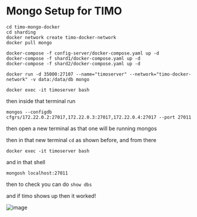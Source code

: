 # Mongo Setup for TIMO

```
cd timo-mongo-docker
cd sharding
docker network create timo-docker-network
docker pull mongo

docker-compose -f config-server/docker-compose.yaml up -d
docker-compose -f shard1/docker-compose.yaml up -d
docker-compose -f shard2/docker-compose.yaml up -d

docker run -d 35000:27107 --name="timoserver" --network="timo-docker-network" -v data:/data/db mongo   

docker exec -it timoserver bash 
```

then inside that terminal run 

```mongos --configdb cfgrs/172.22.0.2:27017,172.22.0.3:27017,172.22.0.4:27017 --port 27011```

then open a new terminal as that one will be running mongos

then in that new terminal `cd` as shown before, and from there 

```docker exec -it timoserver bash ```

and in that shell

```mongosh localhost:27011```

then to check you can do `show dbs`

and if timo shows up then it worked!

![image](https://user-images.githubusercontent.com/85471657/223895197-dd29a5f8-a1cc-4796-818d-99b0f775a294.png)


